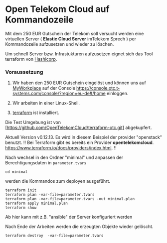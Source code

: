 # Open Telekom Cloud auf Kommandozeile

Mit dem 250 EUR Gutschein der Telekom soll versucht werden eine virtuellen Server ( **Elastic Cloud Server** imTelekom Sprech ) per Kommandozeile aufzusetzen und wieder zu löschen.

Um schnell Server bzw. Infrastukturen aufzusetzen eignet sich das Tool terraform von [Hashicorp](https://www.terraform.io/docs/providers/index.html). 

### Voraussetzung

1. Wir haben den 250 EUR Gutschein eingelöst und können uns auf [MyWorkplace](https://www.websso.t-systems.com/MyWorkplace/General/TSIPageContainer.aspx#)  auf der Console  https://console.otc.t-systems.com/console/?region=eu-de#/home einloggen.

2. Wir arbeiten in einer Linux-Shell. 

3. [terraform](https://www.terraform.io/downloads.html) ist installiert.  

Die Test Umgebung ist von [https://github.com/OpenTelekomCloud/terraform-otc.git] abgekupfert.

Aktuell  Version  v0.12.13. Es wird in diesem Beispiel der provider "openstack" benutzt.
!! Bei Terraform gibt es bereits ein Provider **opentelekomcloud**. https://www.terraform.io/docs/providers/index.html. !!

Nach wechsel in den Ordner "minimal" und  anpassen der Berechtigungsdaten in `parameter.tvars`

    cd minimal

werden die Kommandos zum deployen ausgeführt.


    terraform init
    terraform plan -var-file=parameter.tvars
    terraform plan -var-file=parameter.tvars -out minimal.plan
    terraform apply minimal.plan
    terraform show

Ab hier kann mit z.B. "ansible" der Server konfiguriert werden

Nach Ende der Arbeiten werden die erzeugten Objekte wieder gelöscht.


    terraform destroy  -var-file=parameter.tvars 


